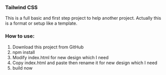 ### Tailwind CSS 

This is a full basic and first step project to help another project. Actually this is a format or setup like a template. 

### How to use:
1. Download this project from GitHub
2. npm install
3. Modify index.html for new design which I need 
4. Copy index.html and paste then rename it for new design which I need 
5. build now 